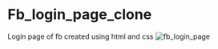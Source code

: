 # Fb_login_page_clone
Login page of fb created using html and css
![fb_login_page](https://user-images.githubusercontent.com/101204933/204874753-31aff06f-7f9a-472c-b838-9b10a0a5968b.jpg)

